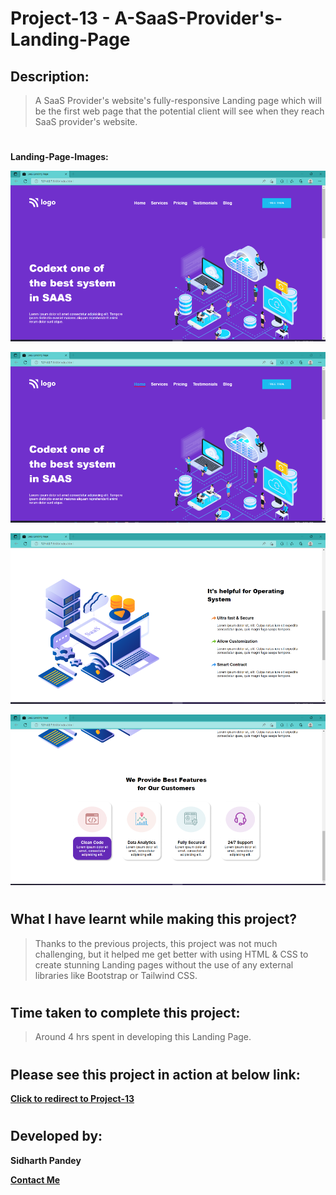 # Project-13 - A-SaaS-Provider's-Landing-Page


## Description:

> A SaaS Provider's website's fully-responsive Landing page which will be the first web page that the potential client will see when they reach SaaS provider's website.

# 

**Landing-Page-Images:**


![Landing-Page-Image-01](./screenshots/Landing-Page-13.01.png)


![Landing-Page-Image-02](./screenshots/Landing-Page-13.02.png)


![Landing-Page-Image-03](./screenshots/Landing-Page-13.03.png)


![Landing-Page-Image-04](./screenshots/Landing-Page-13.04.png)


#

## What I have learnt while making this project?

> Thanks to the previous projects, this project was not much challenging, but it helped me get better with using HTML & CSS to create stunning Landing pages without the use of any external libraries like Bootstrap or Tailwind CSS.

#

## Time taken to complete this project:
> Around 4 hrs spent in developing this Landing Page.

#

## Please see this project in action at below link:

**[Click to redirect to Project-13](https://p13-sass-provider.netlify.app/)**

#

## Developed by:

**Sidharth Pandey**

**[Contact Me](mailto:sidp0008@gmail.com)**

#